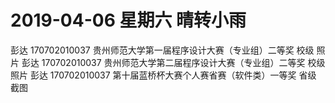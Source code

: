 # **2019-04-06 星期六 晴转小雨**

彭达	170702010037	贵州师范大学第一届程序设计大赛（专业组）二等奖	校级	照片
彭达	170702010037	贵州师范大学第二届程序设计大赛（专业组）二等奖	校级	照片
彭达	170702010037	第十届蓝桥杯大赛个人赛省赛（软件类）一等奖	省级	截图
